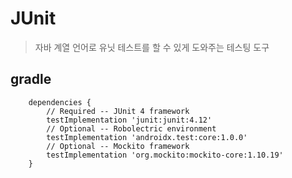 # JUnit
> 자바 계열 언어로 유닛 테스트를 할 수 있게 도와주는 테스팅 도구

## gradle
```
    dependencies {
        // Required -- JUnit 4 framework
        testImplementation 'junit:junit:4.12'
        // Optional -- Robolectric environment
        testImplementation 'androidx.test:core:1.0.0'
        // Optional -- Mockito framework
        testImplementation 'org.mockito:mockito-core:1.10.19'
    }
```

